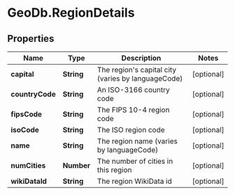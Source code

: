 # GeoDb.RegionDetails

## Properties
Name | Type | Description | Notes
------------ | ------------- | ------------- | -------------
**capital** | **String** | The region's capital city (varies by languageCode) | [optional] 
**countryCode** | **String** | An ISO-3166 country code | [optional] 
**fipsCode** | **String** | The FIPS 10-4 region code | [optional] 
**isoCode** | **String** | The ISO region code | [optional] 
**name** | **String** | The region name (varies by languageCode) | [optional] 
**numCities** | **Number** | The number of cities in this region | [optional] 
**wikiDataId** | **String** | The region WikiData id | [optional] 


